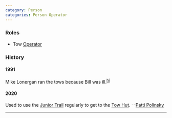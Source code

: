 ```yaml
---
category: Person
categories: Person Operator
---
```


### Roles

- Tow [Operator](Operator)

### History

#### 1991

Mike Lonergan ran the tows because Bill was ill.<sup>[hi][]</sup>

#### 2020

Used to use the [Junior Trail](Junior-Trail) regularly to get to the [Tow Hut](Tow-Hut). --[Patti Polinsky](Patti-Polinsky)

---
[hi]: History-Idona